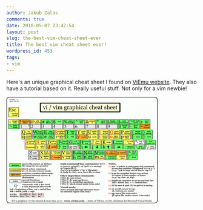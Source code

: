 ```yaml
---
author: Jakub Zalas
comments: true
date: 2010-05-07 23:42:54
layout: post
slug: the-best-vim-cheat-sheet-ever
title: The best vim cheat sheet ever!
wordpress_id: 453
tags:
- vim
---
```


Here's an unique graphical cheat sheet I found on [ViEmu website](http://www.viemu.com/a_vi_vim_graphical_cheat_sheet_tutorial.html). They also have a tutorial based on it. Really useful stuff. Not only for a vim newbie!

<div class="text-center">
    <a href="/uploads/wp/2010/05/vi-vim-cheat-sheet.gif"><img src="/uploads/wp/2010/05/vi-vim-cheat-sheet-400x282.gif" title="vim cheat sheet" alt="vim cheat sheet" class="img-responsive" /></a>
</div>

